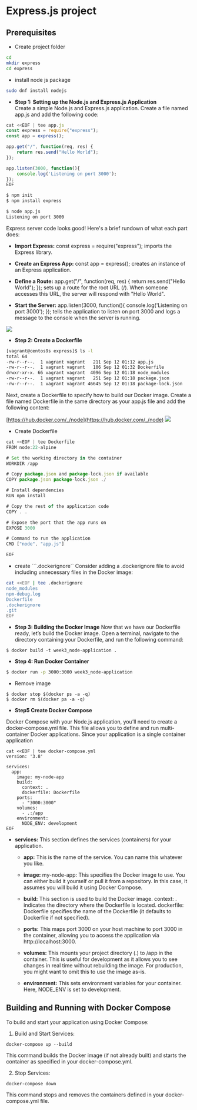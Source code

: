 # Express.js project

## Prerequisites

- Create project folder
```bash
cd 
mkdir express
cd express
```

- install node js package
```bash
sudo dnf install nodejs
```

- **Step 1: Setting up the Node.js and Express.js Application**   
Create a simple Node.js and Express.js application. Create a file named app.js and add the following code:

```js
cat <<EOF | tee app.js
const express = require("express");
const app = express();

app.get("/", function(req, res) {
    return res.send("Hello World");
});

app.listen(3000, function(){
    console.log('Listening on port 3000');
});
EOF
```

```bash
$ npm init
$ npm install express

$ node app.js
Listening on port 3000
```

Express server code looks good! Here's a brief rundown of what each part does:

- **Import Express:** const express = require("express"); imports the Express library.

- **Create an Express App:** const app = express(); creates an instance of an Express application.

- **Define a Route:** app.get("/", function(req, res) { return res.send("Hello World"); }); sets up a route for the root URL (/). When someone accesses this URL, the server will respond with "Hello World".

- **Start the Server:** app.listen(3000, function(){ console.log('Listening on port 3000'); }); tells the application to listen on port 3000 and logs a message to the console when the server is running.

![](../assets/images/week3_nodejs_init.png)


- **Step 2: Create a Dockerfile**

```bash
[vagrant@centos9s express]$ ls -l
total 64
-rw-r--r--.  1 vagrant vagrant   211 Sep 12 01:12 app.js
-rw-r--r--.  1 vagrant vagrant   106 Sep 12 01:32 Dockerfile
drwxr-xr-x. 66 vagrant vagrant  4096 Sep 12 01:18 node_modules
-rw-r--r--.  1 vagrant vagrant   251 Sep 12 01:18 package.json
-rw-r--r--.  1 vagrant vagrant 46645 Sep 12 01:18 package-lock.json
```

Next, create a Dockerfile to specify how to build our Docker image. Create a file named Dockerfile in the same directory as your app.js file and add the following content:

[https://hub.docker.com/_/node](https://hub.docker.com/_/node)
![](../assets/images/week3_nodejs_hub.png)

- Create Dockerfile
```js
cat <<EOF | tee Dockerfile
FROM node:22-alpine

# Set the working directory in the container
WORKDIR /app

# Copy package.json and package-lock.json if available
COPY package.json package-lock.json ./

# Install dependencies
RUN npm install

# Copy the rest of the application code
COPY . .

# Expose the port that the app runs on
EXPOSE 3000

# Command to run the application
CMD ["node", "app.js"]

EOF
```

- create ```.dockerignore``
Consider adding a .dockerignore file to avoid including unnecessary files in the Docker image:


```bash
cat <<EOF | tee .dockerignore
node_modules
npm-debug.log
Dockerfile
.dockerignore
.git
EOF
```

- **Step 3: Building the Docker Image**
Now that we have our Dockerfile ready, let’s build the Docker image. Open a terminal, navigate to the directory containing your Dockerfile, and run the following command:

```base
$ docker build -t week3_node-application .
```

- **Step 4: Run Docker Container**

```bash
$ docker run -p 3000:3000 week3_node-application
```

- Remove image
```
$ docker stop $(docker ps -a -q)
$ docker rm $(docker pa -a -q)
```

- **Step5 Create Docker Compose**

Docker Compose with your Node.js application, you’ll need to create a docker-compose.yml file. This file allows you to define and run multi-container Docker applications. Since your application is a single container application

```
cat <<EOF | tee docker-compose.yml
version: '3.8'

services:
  app:
    image: my-node-app
    build:
      context: .
      dockerfile: Dockerfile
    ports:
      - "3000:3000"
    volumes:
      - .:/app
    environment:
      NODE_ENV: development
EOF
```

- **services:** This section defines the services (containers) for your application.

    - **app:** This is the name of the service. You can name this whatever you like.

    - **image:** my-node-app: This specifies the Docker image to use. You can either build it yourself or pull it from a repository. In this case, it assumes you will build it using Docker Compose.

    - **build:** This section is used to build the Docker image. context: . indicates the directory where the Dockerfile is located. dockerfile: Dockerfile specifies the name of the Dockerfile (it defaults to Dockerfile if not specified).

    - **ports:** This maps port 3000 on your host machine to port 3000 in the container, allowing you to access the application via http://localhost:3000.

    - **volumes:** This mounts your project directory (.) to /app in the container. This is useful for development as it allows you to see changes in real time without rebuilding the image. For production, you might want to omit this to use the image as-is.

    - **environment:** This sets environment variables for your container. Here, NODE_ENV is set to development.


## Building and Running with Docker Compose
To build and start your application using Docker Compose:

1. Build and Start Services:

```
docker-compose up --build
```
This command builds the Docker image (if not already built) and starts the container as specified in your docker-compose.yml.

2. Stop Services:

```
docker-compose down
```

This command stops and removes the containers defined in your docker-compose.yml file.